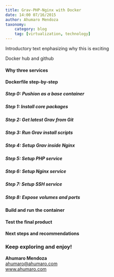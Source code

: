 ```yaml
---
title: Grav-PHP-Nginx with Docker
date: 14:00 07/16/2015
author: Ahumaro Mendoza
taxonomy:
    category: blog
    tag: [virtualization, technology]
---
```


Introductory text enphasizing why this is exciting

Docker hub and github

#### Why three services

#### Dockerfile step-by-step

##### Step 0: Pushion as a base container

##### Step 1: Install core packages

##### Step 2: Get latest Grav from Git

##### Step 3: Run Grav install scripts

##### Step 4: Setup Grav inside Nginx

##### Step 5: Setup PHP service

##### Step 6: Setup Nginx service

##### Step 7: Setup SSH service

##### Step 8: Expose volumes and ports

#### Build and run the container

#### Test the final product

#### Next steps and recommendations

### Keep exploring and enjoy!

**Ahumaro Mendoza**<br/>
ahumaro@ahumaro.com<br/>
www.ahumaro.com